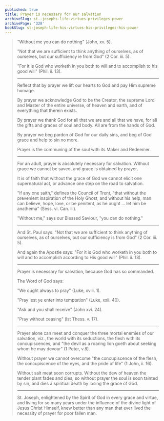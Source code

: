```yaml
---
published: true
title: Prayer is necessary for our salvation
archiveSlug: st.-josephs-life-virtues-privileges-power
archivePage: '328'
bookSlug: st-joseph-life-his-virtues-his-privileges-his-power
---
```


> "Without me you can do nothing" (John, xv. 5).
>
> "Not that we are sufficient to think anything of ourselves, as of ourselves, but our sufficiency ie from God" (2 Cor. iii. 5).
>
> "For it is God who worketh in you both to will and to accomplish to his good will" (Phil. ii. 13).
>
> ---
>
> Reflect that by prayer we lift our hearts to God and pay Him supreme homage.
>
> By prayer we acknowledge God to be the Creator, the supreme Lord and Master of the entire universe, of heaven and earth, and of everything that therein exists.
>
> By prayer we thank God for all that we are and all that we have, for all the gifts and graces of soul and body. All are from the hands of God.
>
> By prayer we beg pardon of God for our daily sins, and beg of God grace and help to sin no more.
>
> Prayer is the communing of the soul with its Maker and Redeemer.
>
> ---
>
> For an adult, prayer is absolutely necessary for salvation. Without grace we cannot be saved, and grace is obtained by prayer.
>
> It is of faith that without the grace of God we cannot elicit one supernatural act, or advance one step on the road to salvation.
>
> "If any one saith," defines the Council of Trent, "that without the prevenient inspiration of the Holy Ghost, and without his help, man can believe, hope, love, or be penitent, as he ought ... let him be anathema" (Sess. vi. Can. iii).
>
> "Without me," says our Blessed Saviour, "you can do nothing."
>
> ---
>
> And St. Paul says: "Not that we are sufficient to think anything of ourselves, as of ourselves, but our sufficiency is from God" (2 Cor. iii. 5).
>
> And again the Apostle says: "For it is God who worketh in you both to will and to accomplish according to His good will" (Phil. ii. 13).
>
> ---
>
> Prayer is necessary for salvation, because God has so commanded.
>
> The Word of God says:
>
> "We ought always to pray" (Luke, xviii. 1).
>
> "Pray lest ye enter into temptation" (Luke, xxii. 40).
>
> "Ask and you shall receive" (John xvi. 24).
>
> "Pray without ceasing" (lst Thess. v. 17).
>
> ---
>
> Prayer alone can meet and conquer the three mortal enemies of our salvation, viz., the world with its seductions, the flesh with its concupiscences, and "the devil as a roaring lion goeth about seeking whom he may devour" (1 Peter, v.8).
>
> Without prayer we cannot overcome "the concupiscence of the flesh, the concupiscence of the eyes, and the pride of life" (1 John, ii. 16).
>
> Without salt meat soon corrupts. Without the dew of heaven the tender plant fades and dies; so without prayer the soul is soon tainted by sin, and dies a spiritual death by losing the grace of God.
>
> ---
>
> St. Joseph, enlightened by the Spirit of God in every grace and virtue, and living for so many years under the influence of the divine light of Jesus Christ Himself, knew better than any man that ever lived the necessity of prayer for poor fallen man.
